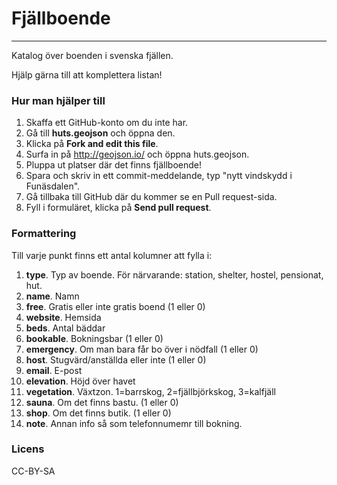 # Fjällboende
--------------
Katalog över boenden i svenska fjällen.

Hjälp gärna till att komplettera listan!

### Hur man hjälper till

1. Skaffa ett GitHub-konto om du inte har.
2. Gå till __huts.geojson__ och öppna den. 
3. Klicka på __Fork and edit this file__.  
4. Surfa in på http://geojson.io/ och öppna huts.geojson.
5. Pluppa ut platser där det finns fjällboende!
6. Spara och skriv in ett commit-meddelande, typ "nytt vindskydd i Funäsdalen".
7. Gå tillbaka till GitHub där du kommer se en Pull request-sida.  
8. Fyll i formuläret, klicka på __Send pull request__.

### Formattering

Till varje punkt finns ett antal kolumner att fylla i:

1. __type__. Typ av boende. För närvarande: station, shelter, hostel, pensionat, hut.
2. __name__. Namn
3. __free__. Gratis eller inte gratis boend (1 eller 0)
4. __website__. Hemsida
5. __beds__. Antal bäddar
6. __bookable__. Bokningsbar (1 eller 0)
7. __emergency__. Om man bara får bo över i nödfall (1 eller 0)
8. __host__. Stugvärd/anställda eller inte (1 eller 0)
9. __email__. E-post
10. __elevation__. Höjd över havet
11. __vegetation__. Växtzon. 1=barrskog, 2=fjällbjörkskog, 3=kalfjäll
12. __sauna__. Om det finns bastu. (1 eller 0)
13. __shop__. Om det finns butik. (1 eller 0)
14. __note__. Annan info så som telefonnumemr till bokning.


### Licens

CC-BY-SA
